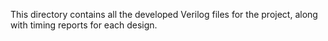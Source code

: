 This directory contains all the developed Verilog files for the project, along with timing reports for each design.